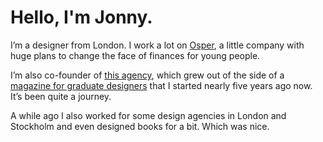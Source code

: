 ---
---

# Hello, I'm Jonny.

I’m a designer from London. I work a lot on [Osper](http://osper.com), a little company with huge plans to change the face of finances for young people.

I’m also co-founder of [this agency](http://zlbs.co), which grew out of the side of a [magazine for graduate designers](http://shellsuitzombie.co.uk) that I started nearly five years ago now. It’s been quite a journey.

A while ago I also worked for some design agencies in London and Stockholm and even designed books for a bit. Which was nice.
